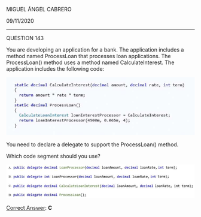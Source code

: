 MIGUEL ÁNGEL CABRERO

09/11/2020

_________________________________________________________

QUESTION 143

You are developing an application for a bank. The application includes a method named ProcessLoan that
processes loan applications. The ProcessLoan() method uses a method named CalculateInterest. The
application includes the following code:

<img src="img/143-01.jpg">

You need to declare a delegate to support the ProcessLoan() method.

Which code segment should you use?

<img src="img/143-02.jpg">

<u>Correct Answer</u>: **C**



